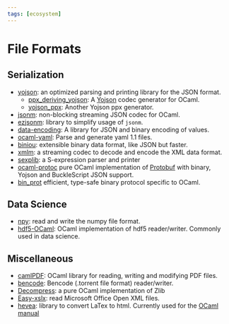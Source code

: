 ```yaml
---
tags: [ecosystem]
---
```


# File Formats

## Serialization

* [yojson](https://github.com/mjambon/yojson):
an optimized parsing and printing library for the JSON format.
    * [ppx_deriving_yojson](https://github.com/whitequark/ppx_deriving_yojson):
    A [Yojson](file_formats.md) codec generator for OCaml.
    * [yojson_ppx](https://github.com/NathanReb/ppx_yojson):
    Another Yojson ppx generator.
* [jsonm](http://erratique.ch/software/jsonm):
non-blocking streaming JSON codec for OCaml.
* [ezjsonm](https://github.com/mirage/ezjsonm):
library to simplify usage of `jsonm`.
* [data-encoding](https://gitlab.com/nomadic-labs/data-encoding):
A library for JSON and binary encoding of values.
* [ocaml-yaml](https://github.com/avsm/ocaml-yaml):
Parse and generate yaml 1.1 files.
* [biniou](https://github.com/mjambon/biniou): 
extensible binary data format, like JSON but faster.
* [xmlm](http://erratique.ch/software/xmlm):
a streaming codec to decode and encode the XML data format.
* [sexplib](https://github.com/janestreet/sexplib):
a S-expression parser and printer
* [ocaml-protoc](https://github.com/mransan/ocaml-protoc) pure OCaml implementation of [Protobuf](https://developers.google.com/protocol-buffers/) with binary, Yojson and BuckleScript JSON support.
* [bin_prot](https://github.com/janestreet/bin_prot) efficient, type-safe binary protocol specific to OCaml.

## Data Science

* [npy](https://github.com/LaurentMazare/npy-ocaml):
read and write the numpy file format.
* [hdf5-OCaml](https://github.com/vbrankov/hdf5-ocaml):
OCaml implementation of hdf5 reader/writer.
Commonly used in data science.

## Miscellaneous

* [camlPDF](https://github.com/johnwhitington/camlpdf):
OCaml library for reading, writing and modifying PDF files.
* [bencode](https://github.com/rgrinberg/bencode):
Bencode (.torrent file format) reader/writer.
* [Decompress](https://github.com/oklm-wsh/Decompress):
a pure OCaml implementation of Zlib
* [Easy-xslx](https://github.com/brendanlong/ocaml-ooxml):
read Microsoft Office Open XML files.
* [hevea](https://github.com/maranget/hevea):
library to convert LaTex to html.
Currently used for the [OCaml manual](http://caml.inria.fr/pub/docs/manual-ocaml/)


